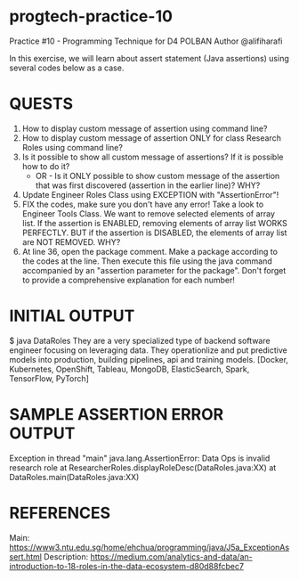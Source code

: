 # progtech-practice-10
Practice #10 - Programming Technique for D4 POLBAN
Author @alifiharafi

In this exercise, we will learn about assert statement (Java assertions) using several codes below as a case.

# QUESTS
1. How to display custom message of assertion using command line? 
2. How to display custom message of assertion ONLY for class Research Roles using command line?
3. Is it possible to show all custom message of assertions? If it is possible how to do it?
   - OR - 
   Is it ONLY possible to show custom message of the assertion that was first discovered (assertion in the earlier line)? WHY?
4. Update Engineer Roles Class using EXCEPTION with "AssertionError"!
5. FIX the codes, make sure you don't have any error!
   Take a look to Engineer Tools Class. We want to remove selected elements of array list.
   If the assertion is ENABLED, removing elements of array list WORKS PERFECTLY. 
   BUT if the assertion is DISABLED, the elements of array list are NOT REMOVED. WHY?
6. At line 36, open the package comment. 
   Make a package according to the codes at the line. 
   Then execute this file using the java command accompanied by an "assertion parameter for the package".
Don't forget to provide a comprehensive explanation for each number!

# INITIAL OUTPUT
$ java DataRoles
They are a very specialized type of backend software engineer focusing on leveraging data. They operationlize and put predictive models into production, building pipelines, api and training models.
[Docker, Kubernetes, OpenShift, Tableau, MongoDB, ElasticSearch, Spark, TensorFlow, PyTorch]

# SAMPLE ASSERTION ERROR OUTPUT
Exception in thread "main" java.lang.AssertionError: Data Ops is invalid research role
     at ResearcherRoles.displayRoleDesc(DataRoles.java:XX)
     at DataRoles.main(DataRoles.java:XX)

# REFERENCES
Main: https://www3.ntu.edu.sg/home/ehchua/programming/java/J5a_ExceptionAssert.html
Description: https://medium.com/analytics-and-data/an-introduction-to-18-roles-in-the-data-ecosystem-d80d88fcbec7